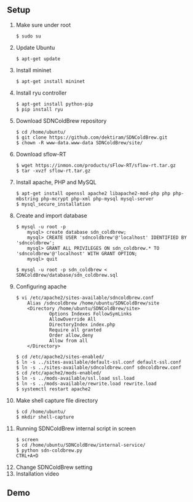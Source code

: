 ## Setup
1. Make sure under root
	```
	$ sudo su
	```
2. Update Ubuntu
	```
	$ apt-get update
	```
3. Install mininet
	```
	$ apt-get install mininet
	```
4. Install ryu controller
	```
	$ apt-get install python-pip
	$ pip install ryu
	```
5. Download SDNColdBrew repository
	```
	$ cd /home/ubuntu/
	$ git clone https://github.com/dektiram/SDNColdBrew.git
	$ chown -R www-data.www-data SDNColdBrew/site/
	```
6. Download sflow-RT
	```
	$ wget https://inmon.com/products/sFlow-RT/sflow-rt.tar.gz
	$ tar -xvzf sflow-rt.tar.gz
	```
7. Install apache, PHP and MySQL
	```
	$ apt-get install openssl apache2 libapache2-mod-php php php-mbstring php-mcrypt php-xml php-mysql mysql-server
	$ mysql_secure_installation
	```
8. Create and import database
	```
	$ mysql -u root -p
		mysql> create database sdn_coldbrew;
		mysql> CREATE USER 'sdncoldbrew'@'localhost' IDENTIFIED BY 'sdncoldbrew';
		mysql> GRANT ALL PRIVILEGES ON sdn_coldbrew.* TO 'sdncoldbrew'@'localhost' WITH GRANT OPTION;
		mysql> quit
		
	$ mysql -u root -p sdn_coldbrew < SDNColdBrew/database/sdn_coldbrew.sql
	```
9. Configuring apache
	```
	$ vi /etc/apache2/sites-available/sdncoldbrew.conf
		Alias /sdncoldbrew /home/ubuntu/SDNColdBrew/site
		<Directory /home/ubuntu/SDNColdBrew/site>
				Options Indexes FollowSymLinks
				AllowOverride All
				DirectoryIndex index.php
				Require all granted
				Order allow,deny
				Allow from all
		</Directory>
		
	$ cd /etc/apache2/sites-enabled/
	$ ln -s ../sites-available/default-ssl.conf default-ssl.conf
	$ ln -s ../sites-available/sdncoldbrew.conf sdncoldbrew.conf
	$ cd /etc/apache2/mods-enabled/
	$ ln -s ../mods-available/ssl.load ssl.load
	$ ln -s ../mods-available/rewrite.load rewrite.load
	$ systemctl restart apache2
	```
10. Make shell capture file directory
	```
	$ cd /home/ubuntu/
	$ mkdir shell-capture
	```
11. Running SDNColdBrew internal script in screen
	```
	$ screen
	$ cd /home/ubuntu/SDNColdBrew/internal-service/
	$ python sdn-coldbrew.py
	CTRL+A+D
	```
12. Change SDNColdBrew setting
13. Installation video
## Demo